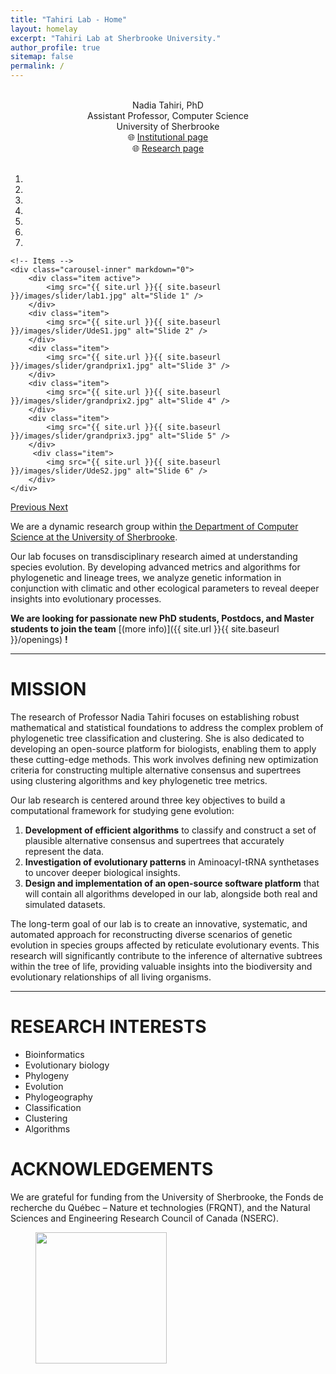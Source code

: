 ```yaml
---
title: "Tahiri Lab - Home"
layout: homelay
excerpt: "Tahiri Lab at Sherbrooke University."
author_profile: true
sitemap: false
permalink: /
---
```

<br/>
<div align="center">
Nadia Tahiri, PhD<br/>
Assistant Professor, Computer Science<br/>
University of Sherbrooke<br/>
🌐 <a href="https://www.usherbrooke.ca/informatique/nous-joindre/personnel/corps-professoral/professeurs/nadia-tahiri">Institutional page</a><br/>
🌐 <a href="https://www.usherbrooke.ca/informatique/recherche/interets-et-projets-de-recherche-des-professeurs#acc-7866-1806">Research page</a>
</div>

<br/>

<div markdown="0" id="carousel" class="carousel slide" data-ride="carousel" data-interval="4000" data-pause="hover" >
    <!-- Menu -->
    <ol class="carousel-indicators">
        <li data-target="#carousel" data-slide-to="0" class="active"></li>
        <li data-target="#carousel" data-slide-to="1"></li>
        <li data-target="#carousel" data-slide-to="2"></li>
        <li data-target="#carousel" data-slide-to="3"></li>
        <li data-target="#carousel" data-slide-to="4"></li>
        <li data-target="#carousel" data-slide-to="5"></li>
        <li data-target="#carousel" data-slide-to="6"></li>
    </ol>

    <!-- Items -->
    <div class="carousel-inner" markdown="0">
        <div class="item active">
            <img src="{{ site.url }}{{ site.baseurl }}/images/slider/lab1.jpg" alt="Slide 1" />
        </div>
        <div class="item">
            <img src="{{ site.url }}{{ site.baseurl }}/images/slider/UdeS1.jpg" alt="Slide 2" />
        </div>
        <div class="item">
            <img src="{{ site.url }}{{ site.baseurl }}/images/slider/grandprix1.jpg" alt="Slide 3" />
        </div>
        <div class="item">
            <img src="{{ site.url }}{{ site.baseurl }}/images/slider/grandprix2.jpg" alt="Slide 4" />
        </div>
        <div class="item">
            <img src="{{ site.url }}{{ site.baseurl }}/images/slider/grandprix3.jpg" alt="Slide 5" />
        </div>       
         <div class="item">
            <img src="{{ site.url }}{{ site.baseurl }}/images/slider/UdeS2.jpg" alt="Slide 6" />
        </div>
    </div>
  <a class="left carousel-control" href="#carousel" role="button" data-slide="prev">
    <span class="glyphicon glyphicon-chevron-left" aria-hidden="true"></span>
    <span class="sr-only">Previous</span>
  </a>
  <a class="right carousel-control" href="#carousel" role="button" data-slide="next">
    <span class="glyphicon glyphicon-chevron-right" aria-hidden="true"></span>
    <span class="sr-only">Next</span>
  </a>
</div>

We are a dynamic research group within [the Department of Computer Science at the University of Sherbrooke](https://www.usherbrooke.ca/informatique/personnel/corps-professoral/).

Our lab focuses on transdisciplinary research aimed at understanding species evolution. By developing advanced metrics and algorithms for phylogenetic and lineage trees, we analyze genetic information in conjunction with climatic and other ecological parameters to reveal deeper insights into evolutionary processes.


 **We are  looking for passionate new PhD students, Postdocs, and Master students to join the team** [(more info)]({{ site.url }}{{ site.baseurl }}/openings) **!**

-------------------------------

# MISSION 
The research of Professor Nadia Tahiri focuses on establishing robust mathematical and statistical foundations to address the complex problem of phylogenetic tree classification and clustering. She is also dedicated to developing an open-source platform for biologists, enabling them to apply these cutting-edge methods. This work involves defining new optimization criteria for constructing multiple alternative consensus and supertrees using clustering algorithms and key phylogenetic tree metrics.

Our lab research is centered around three key objectives to build a computational framework for studying gene evolution:
1. **Development of efficient algorithms** to classify and construct a set of plausible alternative consensus and supertrees that accurately represent the data.
2. **Investigation of evolutionary patterns** in Aminoacyl-tRNA synthetases to uncover deeper biological insights.
3. **Design and implementation of an open-source software platform** that will contain all algorithms developed in our lab, alongside both real and simulated datasets.

The long-term goal of our lab is to create an innovative, systematic, and automated approach for reconstructing diverse scenarios of genetic evolution in species groups affected by reticulate evolutionary events. This research will significantly contribute to the inference of alternative subtrees within the tree of life, providing valuable insights into the biodiversity and evolutionary relationships of all living organisms.
<!-- 
Professor Nadia Tahiri is particularly interested in establishing the mathematical and statistical foundations for solving the challenging problem of phylogenetic tree classification and clustering, and in creating a new open-source platform for biologists to use our new methods. We will define new optimization criteria for the construction of multiple alternative consensus trees and supertrees using clustering algorithms and several important phylogenetic tree metrics. We propose the following three main thrusts to create a computational framework for studying the evolutionary history of genes: (1) the development of new efficient algorithms to classify and construct a plausible set of multiple alternative consensus trees and supertrees characterizing the available data, (2) the exploration of evolutionary patterns of Aminoacyl-tRNA synthetases, and (3) the design and implementation of a new opensource software platform containing all of the algorithms developed in our research lab as well as real and simulated data.

The long-term goal of our research lab is to develop an innovative systematic and automated approach to reconstruct different scenarios of genetic evolution of different species groups affected by reticulate evolutionary events. For example, our research will contribute to the inference of multiple alternative subtrees of the tree of life that gathers key information about the biodiversity and evolutionary relationships of all living organisms.-->
<hr>

<!-- 
The mission of our lab is to develop projects in partnership with communities living in a changing environment to assess the impacts of anthropogenic pressures on health and well-being. To investigate these associations, we are using an ecosystem approach combining information from multiple levels of biological organization. Anthropogenic pressures lead to rapid and significant changes in the environment, posing a threat to public health especially for vulnerable populations. Several studies confirm that some communities are disproportionately affected by environmental changes. Many of these communities have expressed concerns about the potential health effects of changes in their environment, but few have received support and guidance from researchers in implementing research projects based on their concerns. 

Our lab highlights community knowledge as a valuable source of information in order to explore the relationships between environmental factors and health. We use an innovative participatory approach combining toxicology, molecular biology, community-based research, exposure assessment, epidemiology and environmental health.
-->

# RESEARCH INTERESTS

  - Bioinformatics
  - Evolutionary biology
  - Phylogeny
  - Evolution
  - Phylogeography
  - Classification
  - Clustering
  - Algorithms

# ACKNOWLEDGEMENTS

We are grateful for funding from the University of Sherbrooke, the Fonds de recherche du Québec – Nature et technologies (FRQNT), and the Natural Sciences and Engineering Research Council of Canada (NSERC).

<figure class="fourth">
  <img src="{{ site.url }}{{ site.baseurl }}/images/logopic/usherbrooke.png" style="width: 210px">
</figure>
